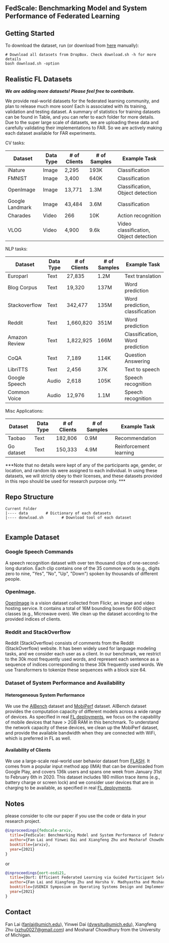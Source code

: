
## FedScale: Benchmarking Model and System Performance of Federated Learning

## Getting Started

To download the dataset, run (or download from [here](https://drive.google.com/drive/folders/12s44-VmbLozTsU9oM4RGzXpBfgoeFqmy?usp=sharing) manually):

```
# Download all datasets from DropBox. Check download.sh -h for more details
bash download.sh -option 
```

## Realistic FL Datasets

***We are adding more datasets! Please feel free to contribute.***

We provide real-world datasets for the federated learning community, and plan to release much more soon! Each is associated with its training, validation and testing dataset. A summary of statistics for training datasets can be found in Table, and you can refer to each folder for more details. Due to the super large scale of datasets, we are uploading these data and carefully validating their implementations to FAR. So we are actively making each dataset available for FAR experiments. 

CV tasks:

| Dataset       | Data Type   |# of Clients  | # of Samples   | Example Task | 
| -----------   | ----------- | -----------  |  ----------- |    ----------- |
| iNature       |   Image     |   2,295      |   193K        |   Classification |
| FMNIST        |   Image     |   3,400      |   640K        |   Classification  |    
| OpenImage     |   Image     |   13,771     |   1.3M        |   Classification, Object detection      |
| Google Landmark|  Image     |   43,484     |   3.6M        |   Classification       |
| Charades      |   Video     |    266       |   10K         |   Action recognition   |
| VLOG          |   Video     |    4,900     |   9.6k        |   Video classification, Object detection |

NLP tasks:

| Dataset       | Data Type   |# of Clients  | # of Samples   | Example Task | 
| -----------   | ----------- | -----------  |  ----------- |   ----------- |
| Europarl      |   Text      |   27,835     |   1.2M        |   Text translation  |
| Blog Corpus   |   Text      |   19,320     |   137M        |   Word prediction      |
| Stackoverflow |   Text      |   342,477    |   135M        |  Word prediction, classification |
| Reddit        |   Text      |  1,660,820   |   351M        |  Word prediction   |
| Amazon Review |   Text      | 1,822,925    |   166M        | Classification, Word prediction |
|  CoQA         |   Text      |     7,189    |   114K        |  Question Answering |
|LibriTTS       |   Text      |     2,456    |    37K        |   Text to speech    |
|Google Speech  |   Audio     |     2,618    |   105K        |   Speech recognition |
|Common Voice   |   Audio     |     12,976   |    1.1M       |   Speech recognition |

Misc Applications:

| Dataset       | Data Type   |# of Clients  | # of Samples   | Example Task | 
| -----------   | ----------- | -----------  |  ----------- |   ----------- |
|Taobao         |   Text      |     182,806  |    0.9M       |   Recommendation |
|Go dataset     |   Text      |     150,333  |    4.9M       |   Reinforcement learning | 

***Note that no details were kept of any of the participants age, gender, or location, and random ids were assigned to each individual. In using these datasets, we will strictly obey to their licenses, and these datasets provided in this repo should be used for research purpose only. ***

## Repo Structure

```
Current Folder
|---- data        # Dictionary of each datasets 
|---- donwload.sh        # Download tool of each dataset
    
```

## Example Dataset

### Google Speech Commands
A speech recognition dataset with over ten thousand clips of one-second-long duration. Each clip contains one of the 35 common words (e.g., digits zero to nine, "Yes", "No", "Up", "Down") spoken by thousands of different people. 

### OpenImage. 
[OpenImage](https://storage.googleapis.com/openimages/web/index.html) is a vision dataset collected from Flickr, an image and video hosting service. It contains a total of 16M bounding boxes for 600 object classes (e.g., Microwave oven). We clean up the dataset according to the provided indices of clients. 


### Reddit and StackOverflow
Reddit (StackOverflow) consists of comments from the Reddit (StackOverflow) website. It has been widely used for language modeling tasks, and we consider each user as a client. In our benchmark, we restrict to the 30k most frequently used words, and represent each sentence as a sequence of indices corresponding to these 30k frequently used words. We use Transformers to tokenize these sequences with a block size 64.

### Dataset of System Performance and Availability

#### Heterogeneous System Performance
We use the [AIBench](http://ai-benchmark.com/ranking_deeplearning_detailed.html) dataset and [MobiPerf](https://www.measurementlab.net/tests/mobiperf/) dataset. AIBench dataset provides the computation capacity of different models across a wide range of devices. As specified in real [FL deployments](https://arxiv.org/abs/1902.01046), we focus on the capability of mobile devices that have > 2GB RAM in this benchmark. To understand the network capacity of these devices, we clean up the MobiPerf dataset, and provide the available bandwidth when they are connected with WiFi, which is preferred in FL as well. 

#### Availability of Clients
We use a large-scale real-world user behavior dataset from [FLASH](https://github.com/PKU-Chengxu/FLASH). It comes from a popular input method app (IMA) that can be downloaded from Google Play, and covers 136k users and spans one week from January 31st to February 6th in 2020. This dataset includes 180 million trace items (e.g., battery charge or screen lock) and we consider user devices that are in charging to be available, as specified in real [FL deployments](https://arxiv.org/abs/1902.01046).


## Notes
please consider to cite our paper if you use the code or data in your research project.

```bibtex
@inproceedings{fedscale-arxiv,
  title={FedScale: Benchmarking Model and System Performance of Federated Learning},
  author={Fan Lai and Yinwei Dai and Xiangfeng Zhu and Mosharaf Chowdhury},
  booktitle={arxiv},
  year={2021}
}
```

or 

```bibtex
@inproceedings{oort-osdi21,
  title={Oort: Efficient Federated Learning via Guided Participant Selection},
  author={Fan Lai and Xiangfeng Zhu and Harsha V. Madhyastha and Mosharaf Chowdhury},
  booktitle={USENIX Symposium on Operating Systems Design and Implementation (OSDI)},
  year={2021}
}
```

## Contact
Fan Lai (fanlai@umich.edu), Yinwei Dai (dywsjtu@umich.edu), Xiangfeng Zhu (xzhu0027@gmail.com) and Mosharaf Chowdhury from the University of Michigan.


